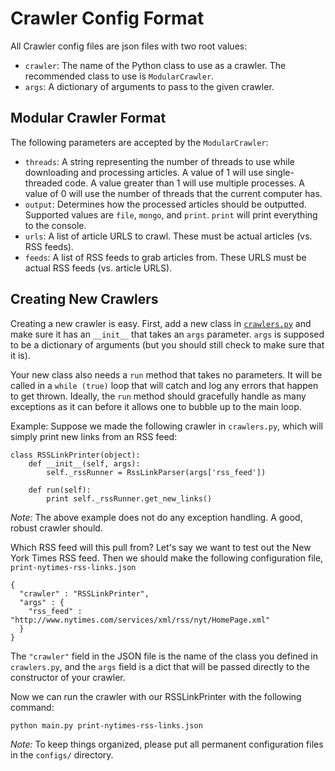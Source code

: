 # Crawler Config Format
All Crawler config files are json files with two root values:

* `crawler`: The name of the Python class to use as a crawler. The recommended class to use is `ModularCrawler`.
* `args`: A dictionary of arguments to pass to the given crawler.


## Modular Crawler Format
The following parameters are accepted by the `ModularCrawler`:

* `threads`: A string representing the number of threads to use while downloading and processing articles. A value of 1 will use single-threaded code. A value greater than 1 will use multiple processes. A value of 0 will use the number of threads that the current computer has.
* `output`: Determines how the processed articles should be outputted. Supported values are `file`, `mongo`, and `print`. `print` will print everything to the console.
* `urls`: A list of article URLS to crawl. These must be actual articles (vs. RSS feeds).
* `feeds`: A list of RSS feeds to grab articles from. These URLS must be actual RSS feeds (vs. article URLS).

## Creating New Crawlers
Creating a new crawler is easy. First, add a new class in [`crawlers.py`](../crawlers.py) and make sure it has an `__init__` that takes an `args` parameter. `args` is supposed to be a dictionary of arguments (but you should still check to make sure that it is).

Your new class also needs a `run` method that takes no parameters. It will be called in a `while (true)` loop that will catch and log any errors that happen to get thrown. Ideally, the `run` method should gracefully handle as many exceptions as it can before it allows one to bubble up to the main loop.

Example:
Suppose we made the following crawler in `crawlers.py`, which will simply print new links from an RSS feed:

```
class RSSLinkPrinter(object):
    def __init__(self, args):
        self._rssRunner = RssLinkParser(args['rss_feed'])
    
    def run(self):
        print self._rssRunner.get_new_links()
```

*Note:* The above example does not do any exception handling. A good, robust crawler should.

Which RSS feed will this pull from? Let's say we want to test out the New York Times RSS feed. Then we should make the following configuration file, `print-nytimes-rss-links.json`
```
{
  "crawler" : "RSSLinkPrinter",
  "args" : {
    "rss_feed" : "http://www.nytimes.com/services/xml/rss/nyt/HomePage.xml"
  }
}
```

The `"crawler"` field in the JSON file is the name of the class you defined in `crawlers.py`, and the `args` field is a dict that will be passed directly to the constructor of your crawler.

Now we can run the crawler with our RSSLinkPrinter with the following command:
```
python main.py print-nytimes-rss-links.json
```

*Note:* To keep things organized, please put all permanent configuration files in the `configs/` directory.